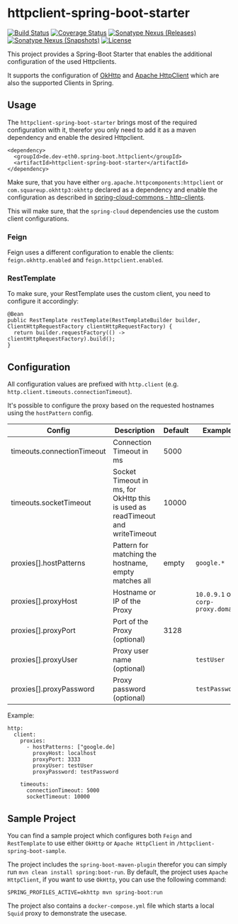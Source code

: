 # httpclient-spring-boot-starter

[![Build Status](https://travis-ci.com/deveth0/httpclient-spring-boot-starter.svg)](https://travis-ci.com/github/deveth0/httpclient-spring-boot-starter)
[![Coverage Status](https://coveralls.io/repos/github/deveth0/httpclient-spring-boot-starter/badge.svg?branch=master)](https://coveralls.io/github/deveth0/httpclient-spring-boot-starter?branch=master)
[![Sonatype Nexus (Releases)](https://img.shields.io/nexus/r/de.dev-eth0.spring-boot.httpclient/httpclient-spring-boot-starter?color=brightgreen&label=release&server=https%3A%2F%2Foss.sonatype.org)](https://oss.sonatype.org/content/repositories/releases/de/dev-eth0/spring-boot/httpclient/httpclient-spring-boot-starter/)
[![Sonatype Nexus (Snapshots)](https://img.shields.io/nexus/s/de.dev-eth0.spring-boot.httpclient/httpclient-spring-boot-starter?color=brightgreen&label=snapshot&server=https%3A%2F%2Foss.sonatype.org)](https://oss.sonatype.org/content/repositories/snapshots/de/dev-eth0/spring-boot/httpclient/httpclient-spring-boot-starter/)
[![License](https://img.shields.io/github/license/deveth0/httpclient-spring-boot-starter?color=brightgreen)](http://www.apache.org/licenses/LICENSE-2.0.html)

This project provides a Spring-Boot Starter that enables the additional configuration of the used Httpclients. 

It supports the configuration of [OkHttp](https://square.github.io/okhttp/) and [Apache HttpClient](https://hc.apache.org/httpcomponents-client-ga/) which are also the supported Clients in Spring.

## Usage

The `httpclient-spring-boot-starter` brings most of the required configuration with it, therefor you only need to add it as a maven dependency and enable the desired Httpclient.
 
```
<dependency>
  <groupId>de.dev-eth0.spring-boot.httpclient</groupId>
  <artifactId>httpclient-spring-boot-starter</artifactId>
</dependency>
```

Make sure, that you have either `org.apache.httpcomponents:httpclient` or `com.squareup.okhttp3:okhttp` declared as a dependency and enable the configuration as described in [spring-cloud-commons - http-clients](https://cloud.spring.io/spring-cloud-commons/reference/html/#http-clients).

This will make sure, that the `spring-cloud` dependencies use the custom client configurations.
 
### Feign

Feign uses a different configuration to enable the clients: `feign.okhttp.enabled` and `feign.httpclient.enabled`. 

### RestTemplate

To make sure, your RestTemplate uses the custom client, you need to configure it accordingly:
```
@Bean
public RestTemplate restTemplate(RestTemplateBuilder builder, ClientHttpRequestFactory clientHttpRequestFactory) {
  return builder.requestFactory(() -> clientHttpRequestFactory).build();
}
```

## Configuration 

All configuration values are prefixed with `http.client` (e.g. `http.client.timeouts.connectionTimeout`).

It's possible to configure the proxy based on the requested hostnames using the `hostPattern` config.

| Config | Description | Default | Example | 
|---|---|---|---|
| timeouts.connectionTimeout  | Connection Timeout in ms  | 5000 |  |
| timeouts.socketTimeout  |  Socket Timeout in ms, for OkHttp this is used as readTimeout and writeTimeout | 10000  |
| proxies[].hostPatterns | Pattern for matching the hostname, empty matches all  | empty | `google.*`  |
| proxies[].proxyHost | Hostname or IP of the Proxy | | `10.0.9.1` or `corp-proxy.domain` |
| proxies[].proxyPort | Port of the Proxy (optional) | 3128 | |
| proxies[].proxyUser | Proxy user name (optional) | | `testUser`|
| proxies[].proxyPassword | Proxy password (optional) | | `testPassword` |

Example:
```
http:
  client:
    proxies:
      - hostPatterns: ["google.de]
        proxyHost: localhost
        proxyPort: 3333
        proxyUser: testUser
        proxyPassword: testPassword

    timeouts:
      connectionTimeout: 5000
      socketTimeout: 10000
```

## Sample Project

You can find a sample project which configures both `Feign` and `RestTemplate` to use either `OkHttp` or `Apache HttpClient` in `/httpclient-spring-boot-sample`.

The project includes the `spring-boot-maven-plugin` therefor you can simply run `mvn clean install spring:boot-run`. By default, the project uses `Apache HttpClient`, if you want to use `OkHttp`, you can use the following command:

```
SPRING_PROFILES_ACTIVE=okhttp mvn spring-boot:run
```

The project also contains a `docker-compose.yml` file which starts a local `Squid` proxy to demonstrate the usecase.
